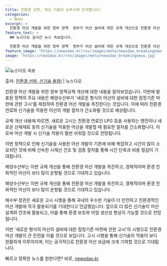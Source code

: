 ```yaml
---
title: 친환경 선박, 혁신 기술이 눈부시게 도약합니다!
categories:
  - News
excerpt: >
  친환경 어선 개발을 위한 정부 정책  정부가 어선 설비에 대한 규제 개선으로 친환경 어선 개발에 속도를 낸다…
feature_text: >
  ## 뉴스다오 실시간 뉴스 속보입니다.

  친환경 어선 개발을 위한 정부 정책  정부가 어선 설비에 대한 규제 개선으로 친환경 어선 개발에 속도를 낸다…
feature_image: 'https://newsdao.kr/res/images/meta/newsdao_breakingnews.jpg'
image: 'https://newsdao.kr/res/images/meta/newsdao_breakingnews.jpg'
---
```


![뉴스다오 속보](https://newsdao.kr/res/images/meta/newsdao_breakingnews.jpg)

<p>출처: <a href="https://newsdao.kr/4248" rel="dofollow">친환경 선박, 신기술 돌파!</a> | 뉴스다오</p>

친환경 어선 개발을 위한 정부 정책규제 개선에 대한 내용을 알아보았습니다. 이번에 발표된 정책의 주요 내용은 해양수산부가 '새로운 형식의 어선의 설비에 대한 잠정기준 마련에 관한 고시'를 제정하여 친환경 어선 개발을 촉진한다는 것입니다. 이에 따라 친환경 연료와 신기술을 적용한 어선의 개발 절차가 간소화될 것으로 예상됩니다.

규제 개선 내용에 따르면, 새로운 고시는 친환경 연료인 LPG 등을 사용하는 엔진이나 새로운 선체재료 등의 신기술을 적용한 어선을 개발할 때 필요한 절차를 간소화합니다. 이로써 어선 개발 시 신기술 적용이 훨씬 쉬워질 것으로 전망됩니다. 

이번 정책으로 인해 신기술을 사용한 어선 개발이 기존에 비해 복잡하고 시간이 많이 소요되던 것에 비해 신속한 시제선 건조 및 검증 절차를 통해 시간 단축과 비용 절감이 기대됩니다. 

해양수산부는 이번 규제 개선을 통해 친환경 어선 개발을 촉진하고, 경제적이며 환경 친화적인 어선이 보다 많이 운항될 것으로 기대하고 있습니다.

해양수산부는 이번 규제 개선을 통해 친환경 어선 개발을 촉진하고, 경제적이며 환경 친화적인 어선이 보다 많이 운항될 것으로 기대하고 있습니다.

해수부 장관은 새로운 고시 시행을 통해 국내의 우수한 기술이 더 안전하고 친환경적인 어선 개발에 적극 활용되기를 기대한다고 언급했습니다. 앞으로 더 많은 신기술이 어선 설계와 건조에 활용되고, 이를 통해 환경 보호와 어업 생산성 향상이 가능할 것으로 전망됩니다.

이번 '새로운 형식의 어선의 설비에 대한 잠정기준 마련에 관한 고시'의 시행으로 친환경 어선 개발이 큰 진전을 이룰 것으로 보입니다. 고시 시행을 통해 신기술의 적용이 보다 원활하게 이루어지며, 이는 궁극적으로 친환경 어선 보급에 크게 기여할 것으로 기대됩니다. 

빠르고 정확한 뉴스를 원한다면? 바로, <a href="https://newsdao.kr" rel="dofollow">newsdao.kr</a>


